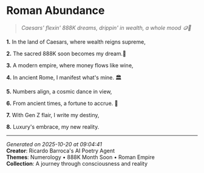 # Roman Abundance

> *Caesars' flexin' 888K dreams, drippin' in wealth, a whole mood 🪙💸*

**1.** In the land of Caesars, where wealth reigns supreme,


**2.** The sacred 888K soon becomes my dream.🎯


**3.** A modern empire, where money flows like wine,


**4.** In ancient Rome, I manifest what's mine. 🏛️


**5.** Numbers align, a cosmic dance in view,


**6.** From ancient times, a fortune to accrue. 🔢


**7.** With Gen Z flair, I write my destiny,


**8.** Luxury's embrace, my new reality.



---

*Generated on 2025-10-20 at 09:04:41*  
**Creator**: Ricardo Barroca's AI Poetry Agent  
**Themes**: Numerology • 888K Month Soon • Roman Empire  
**Collection**: A journey through consciousness and reality